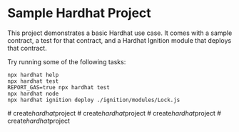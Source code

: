 # Sample Hardhat Project

This project demonstrates a basic Hardhat use case. It comes with a sample contract, a test for that contract, and a Hardhat Ignition module that deploys that contract.

Try running some of the following tasks:

```shell
npx hardhat help
npx hardhat test
REPORT_GAS=true npx hardhat test
npx hardhat node
npx hardhat ignition deploy ./ignition/modules/Lock.js
```
#   c r e a t e _ h a r d h a t _ p r o j e c t  
 #   c r e a t e _ h a r d h a t _ p r o j e c t  
 #   c r e a t e _ h a r d h a t _ p r o j e c t  
 #   c r e a t e _ h a r d h a t _ p r o j e c t  
 